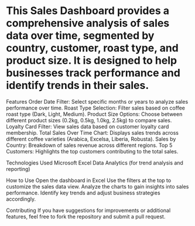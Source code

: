 #  This Sales Dashboard provides a comprehensive analysis of sales data over time, segmented by country, customer, roast type, and product size. It is designed to help businesses track performance and identify trends in their sales.

Features
Order Date Filter: Select specific months or years to analyze sales performance over time.
Roast Type Selection: Filter sales based on coffee roast type (Dark, Light, Medium).
Product Size Options: Choose between different product sizes (0.2kg, 0.5kg, 1.0kg, 2.5kg) to compare sales.
Loyalty Card Filter: View sales data based on customer loyalty card membership.
Total Sales Over Time Chart: Displays sales trends across different coffee varieties (Arabica, Excelsa, Liberia, Robusta).
Sales by Country: Breakdown of sales revenue across different regions.
Top 5 Customers: Highlights the top customers contributing to the total sales.

Technologies Used
Microsoft Excel
Data Analytics (for trend analysis and reporting)

How to Use
Open the dashboard in Excel
Use the filters at the top to customize the sales data view.
Analyze the charts to gain insights into sales performance.
Identify key trends and adjust business strategies accordingly.

Contributing
If you have suggestions for improvements or additional features, feel free to fork the repository and submit a pull request.

